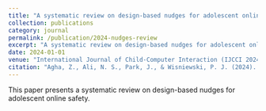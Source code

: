 ```yaml
---
title: "A systematic review on design-based nudges for adolescent online safety"
collection: publications
category: journal
permalink: /publication/2024-nudges-review
excerpt: "A systematic review on design-based nudges for adolescent online safety."
date: 2024-01-01
venue: "International Journal of Child-Computer Interaction (IJCCI 2024)"
citation: "Agha, Z., Ali, N. S., Park, J., & Wisniewski, P. J. (2024). 'A systematic review on design-based nudges for adolescent online safety.' International Journal of Child-Computer Interaction."
---
```


This paper presents a systematic review on design-based nudges for adolescent online safety. 
